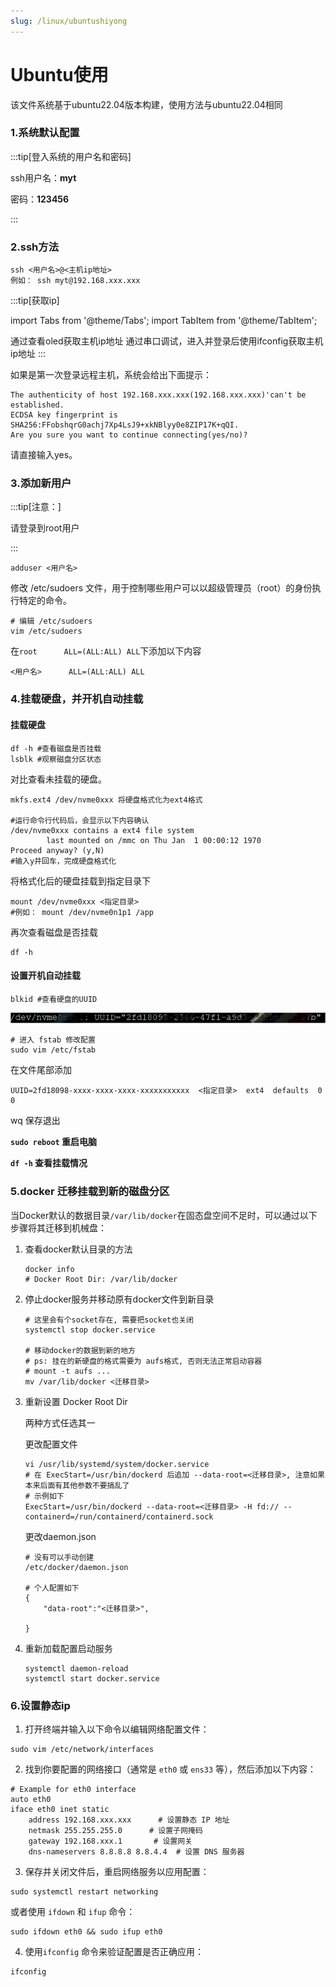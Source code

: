 ```yaml
---
slug: /linux/ubuntushiyong
---
```

# Ubuntu使用

该文件系统基于ubuntu22.04版本构建，使用方法与ubuntu22.04相同

### 1.系统默认配置

:::tip[登入系统的用户名和密码]


ssh用户名：**myt**

密码：**123456**


:::

### 2.ssh方法
```
ssh <用户名>@<主机ip地址>
例如： ssh myt@192.168.xxx.xxx
```


:::tip[获取ip]

import Tabs from '@theme/Tabs';
import TabItem from '@theme/TabItem';

<Tabs>
  <TabItem value="oled" label="oled(推荐)" default>
    通过查看oled获取主机ip地址
  </TabItem>
  <TabItem value="chuankou" label="串口">
    通过串口调试，进入并登录后使用ifconfig获取主机ip地址
  </TabItem>
</Tabs>
:::


如果是第一次登录远程主机，系统会给出下面提示：
```
The authenticity of host 192.168.xxx.xxx(192.168.xxx.xxx)'can't be established.
ECDSA key fingerprint is SHA256:FFobshqrG0achj7Xp4LsJ9+xkNBlyy0e8ZIP17K+qQI.
Are you sure you want to continue connecting(yes/no)?
```
请直接输入yes。

### 3.添加新用户

:::tip[注意：]

请登录到root用户

:::

```
adduser <用户名>
```

修改 /etc/sudoers 文件，用于控制哪些用户可以以超级管理员（root）的身份执行特定的命令。

```
# 编辑 /etc/sudoers 
vim /etc/sudoers
```

在`root      ALL=(ALL:ALL) ALL`下添加以下内容

```
<用户名>      ALL=(ALL:ALL) ALL
```

### 4.挂载硬盘，并开机自动挂载

#### 挂载硬盘

```
df -h #查看磁盘是否挂载
lsblk #观察磁盘分区状态
```

对比查看未挂载的硬盘。

```
mkfs.ext4 /dev/nvme0xxx 将硬盘格式化为ext4格式

#运行命令行代码后，会显示以下内容确认
/dev/nvme0xxx contains a ext4 file system
        last mounted on /mmc on Thu Jan  1 00:00:12 1970
Proceed anyway? (y,N)
#输入y并回车，完成硬盘格式化
```

将格式化后的硬盘挂载到指定目录下

```
mount /dev/nvme0xxx <指定目录>
#例如： mount /dev/nvme0n1p1 /app
```

再次查看磁盘是否挂载

```
df -h
```

#### 设置开机自动挂载

```
blkid #查看硬盘的UUID
```

![UUID](/img/UUID.png)




```
# 进入 fstab 修改配置
sudo vim /etc/fstab
```

 在文件尾部添加

```
UUID=2fd18098-xxxx-xxxx-xxxx-xxxxxxxxxxx  <指定目录>  ext4  defaults  0  0
```

wq 保存退出

**`sudo reboot`  重启电脑**

**`df -h`  查看挂载情况**

### 5.docker 迁移挂载到新的磁盘分区

当Docker默认的数据目录`/var/lib/docker`在固态盘空间不足时，可以通过以下步骤将其迁移到机械盘：

1. 查看docker默认目录的方法

   ```
   docker info
   # Docker Root Dir: /var/lib/docker
   ```

   

2. 停止docker服务并移动原有docker文件到新目录

   ```
   # 这里会有个socket存在, 需要把socket也关闭
   systemctl stop docker.service
   
   # 移动docker的数据到新的地方 
   # ps: 挂在的新硬盘的格式需要为 aufs格式, 否则无法正常启动容器
   # mount -t aufs ...
   mv /var/lib/docker <迁移目录>
   ```

   

3. 重新设置 Docker Root Dir

   两种方式任选其一

   更改配置文件

   ```
   vi /usr/lib/systemd/system/docker.service
   # 在 ExecStart=/usr/bin/dockerd 后追加 --data-root=<迁移目录>, 注意如果本来后面有其他参数不要搞乱了
   # 示例如下
   ExecStart=/usr/bin/dockerd --data-root=<迁移目录> -H fd:// --containerd=/run/containerd/containerd.sock
   
   ```

   更改daemon.json

   ```
   # 没有可以手动创建
   /etc/docker/daemon.json
   
   # 个人配置如下
   {
       "data-root":"<迁移目录>",
       
   }
   ```

   

4. 重新加载配置启动服务

   ```
   systemctl daemon-reload
   systemctl start docker.service
   ```

### 6.设置静态ip

1. 打开终端并输入以下命令以编辑网络配置文件：

```
sudo vim /etc/network/interfaces
```

2. 找到你要配置的网络接口（通常是 `eth0` 或 `ens33` 等），然后添加以下内容：

```
# Example for eth0 interface
auto eth0
iface eth0 inet static
    address 192.168.xxx.xxx      # 设置静态 IP 地址
    netmask 255.255.255.0      # 设置子网掩码
    gateway 192.168.xxx.1       # 设置网关
    dns-nameservers 8.8.8.8 8.8.4.4  # 设置 DNS 服务器

```

3. 保存并关闭文件后，重启网络服务以应用配置：

```
sudo systemctl restart networking
```

或者使用 `ifdown` 和 `ifup` 命令：

```
sudo ifdown eth0 && sudo ifup eth0
```

4. 使用`ifconfig` 命令来验证配置是否正确应用：

```
ifconfig
```



